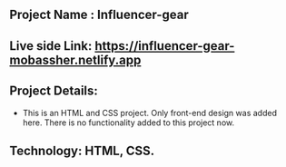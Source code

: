 ## Project Name : Influencer-gear

## Live side Link: https://influencer-gear-mobassher.netlify.app

## Project Details:
- This is an HTML and CSS project. Only front-end design was added here. There is no functionality added to this project now.

## Technology: HTML, CSS.







